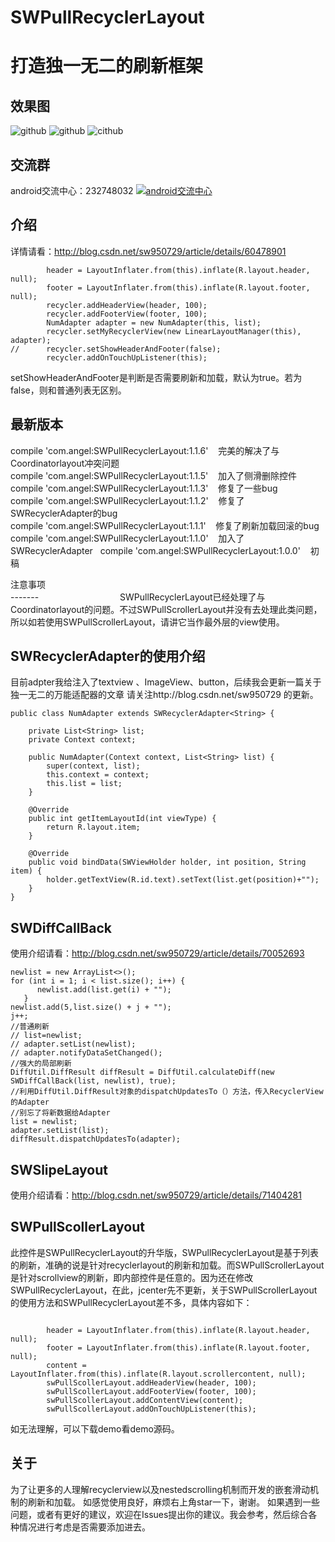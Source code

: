 # SWPullRecyclerLayout
打造独一无二的刷新框架    
=========    

效果图   
--------  
![github](https://github.com/sw950729/SWPullRecyclerLayout/blob/master/gif/GIF.gif)
![github](https://github.com/sw950729/SWPullRecyclerLayout/blob/master/gif/detele.gif)
![cithub](https://github.com/sw950729/SWPullRecyclerLayout/blob/master/gif/update.gif)   
   
交流群
-------     
android交流中心：232748032 <a target="_blank" href="http://shang.qq.com/wpa/qunwpa?idkey=8581e738855f7d4f19bfa79d955e25d9ae870a7e722739ae1b6cb5772fad4f9a"><img border="0" src="http://img.blog.csdn.net/20151113153010631" alt="android交流中心" title="android交流中心"></a>

介绍
-------      
详情请看：http://blog.csdn.net/sw950729/article/details/60478901   
```  
        header = LayoutInflater.from(this).inflate(R.layout.header, null);
        footer = LayoutInflater.from(this).inflate(R.layout.footer, null);
        recycler.addHeaderView(header, 100);
        recycler.addFooterView(footer, 100);
        NumAdapter adapter = new NumAdapter(this, list);
        recycler.setMyRecyclerView(new LinearLayoutManager(this), adapter);
//      recycler.setShowHeaderAndFooter(false);
        recycler.addOnTouchUpListener(this);
```  
setShowHeaderAndFooter是判断是否需要刷新和加载，默认为true。若为false，则和普通列表无区别。   

最新版本  
-------                     
compile 'com.angel:SWPullRecyclerLayout:1.1.6'    完美的解决了与Coordinatorlayout冲突问题        
compile 'com.angel:SWPullRecyclerLayout:1.1.5'    加入了侧滑删除控件   
compile 'com.angel:SWPullRecyclerLayout:1.1.3'    修复了一些bug        
compile 'com.angel:SWPullRecyclerLayout:1.1.2'    修复了SWRecyclerAdapter的bug                        
compile 'com.angel:SWPullRecyclerLayout:1.1.1'    修复了刷新加载回滚的bug     
compile 'com.angel:SWPullRecyclerLayout:1.1.0'    加入了SWRecyclerAdapter   
compile 'com.angel:SWPullRecyclerLayout:1.0.0'    初稿    

注意事项  
-------                                
SWPullRecyclerLayout已经处理了与Coordinatorlayout的问题。不过SWPullScrollerLayout并没有去处理此类问题，所以如若使用SWPullScrollerLayout，请讲它当作最外层的view使用。                   

SWRecyclerAdapter的使用介绍    
-------  
目前adpter我给注入了textview 、ImageView、button，后续我会更新一篇关于独一无二的万能适配器的文章 请关注http://blog.csdn.net/sw950729 的更新。
```
public class NumAdapter extends SWRecyclerAdapter<String> {

    private List<String> list;
    private Context context;

    public NumAdapter(Context context, List<String> list) {
        super(context, list);
        this.context = context;
        this.list = list;
    }

    @Override
    public int getItemLayoutId(int viewType) {
        return R.layout.item;
    }

    @Override
    public void bindData(SWViewHolder holder, int position, String item) {
        holder.getTextView(R.id.text).setText(list.get(position)+"");
    }
}
```
SWDiffCallBack
---------
使用介绍请看：http://blog.csdn.net/sw950729/article/details/70052693     
```
newlist = new ArrayList<>();
for (int i = 1; i < list.size(); i++) {
      newlist.add(list.get(i) + "");
   }
newlist.add(5,list.size() + j + "");
j++;
//普通刷新
// list=newlist;
// adapter.setList(newlist);
// adapter.notifyDataSetChanged();
//强大的局部刷新
DiffUtil.DiffResult diffResult = DiffUtil.calculateDiff(new SWDiffCallBack(list, newlist), true);
//利用DiffUtil.DiffResult对象的dispatchUpdatesTo（）方法，传入RecyclerView的Adapter
//别忘了将新数据给Adapter
list = newlist;
adapter.setList(list);
diffResult.dispatchUpdatesTo(adapter);    
```             

SWSlipeLayout
---------
使用介绍请看：http://blog.csdn.net/sw950729/article/details/71404281    


SWPullScollerLayout
---------
此控件是SWPullRecyclerLayout的升华版，SWPullRecyclerLayout是基于列表的刷新，准确的说是针对recyclerlayout的刷新和加载。而SWPullScrollerLayout是针对scrollview的刷新，即内部控件是任意的。因为还在修改SWPullRecyclerLayout，在此，jcenter先不更新，关于SWPullScrollerLayout的使用方法和SWPullRecyclerLayout差不多，具体内容如下：
```

        header = LayoutInflater.from(this).inflate(R.layout.header, null);
        footer = LayoutInflater.from(this).inflate(R.layout.footer, null);
        content = LayoutInflater.from(this).inflate(R.layout.scrollercontent, null);
        swPullScollerLayout.addHeaderView(header, 100);
        swPullScollerLayout.addFooterView(footer, 100);
        swPullScollerLayout.addContentView(content);
        swPullScollerLayout.addOnTouchUpListener(this);   
```   

如无法理解，可以下载demo看demo源码。    

关于
---------
为了让更多的人理解recyclerview以及nestedscrolling机制而开发的嵌套滑动机制的刷新和加载。 如感觉使用良好，麻烦右上角star一下，谢谢。 如果遇到一些问题，或者有更好的建议，欢迎在Issues提出你的建议。我会参考，然后综合各种情况进行考虑是否需要添加进去。
